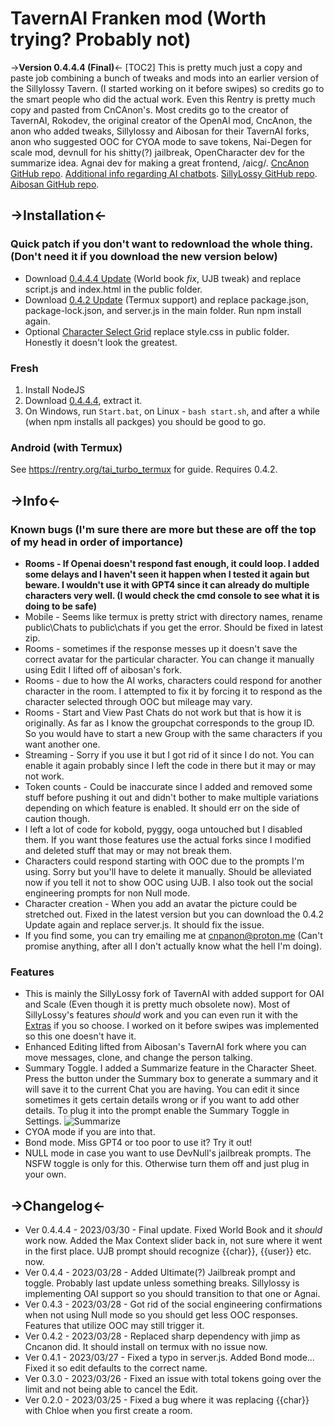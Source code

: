 # TavernAI Franken mod (Worth trying? Probably not)
->**Version 0.4.4.4 (Final)**<-
[TOC2]
This is pretty much just a copy and paste job combining a bunch of tweaks and mods into an earlier version of the Sillylossy Tavern. (I started working on it before swipes) so credits go to the smart people who did the actual work. Even this Rentry is pretty much copy and pasted from CnCAnon's.
Most credits go to the creator of TavernAI, Rokodev, the original creator of the OpenAI mod, CncAnon, the anon who added tweaks, Sillylossy and Aibosan for their TavernAI forks, anon who suggested OOC for CYOA mode to save tokens, Nai-Degen for scale mod, devnull for his shitty(?) jailbreak, OpenCharacter dev for the summarize idea. Agnai dev for making a great frontend, /aicg/.
[CncAnon GitHub repo](https://github.com/CncAnon1/TavernAITurbo). [Additional info regarding AI chatbots](https://rentry.org/spoonfeed). [SillyLossy GitHub repo](https://github.com/SillyLossy/TavernAI). [Aibosan GitHub repo](https://github.com/aibosan/TavernAI). 

## ->Installation<-

### Quick patch if you don't want to redownload the whole thing. (Don't need it if you download the new version below)
- Download [0.4.4.4 Update](https://files.catbox.moe/9t8wdv.7z) (World book *fix*, UJB tweak) and replace script.js and index.html in the public folder.
- Download [0.4.2 Update](https://files.catbox.moe/4g8r1x.zip) (Termux support) and replace package.json, package-lock.json, and server.js in the main folder. Run npm install again.
- Optional [Character Select Grid](https://files.catbox.moe/5dwj6k.zip) replace style.css in public folder. Honestly it doesn't look the greatest.

### Fresh
1) Install NodeJS
2) Download [0.4.4.4](https://files.catbox.moe/4pqqlj.zip), extract it. 
3) On Windows, run `Start.bat`, on Linux - `bash start.sh`, and after a while (when npm installs all packges) you should be good to go.

### Android (with Termux)
See https://rentry.org/tai_turbo_termux for guide. Requires 0.4.2.

## ->Info<-

### Known bugs (I'm sure there are more but these are off the top of my head in order of importance)
- **Rooms - If Openai doesn't respond fast enough, it could loop. I added some delays and I haven't seen it happen when I tested it again but beware. I wouldn't use it with GPT4 since it can already do multiple characters very well. (I would check the cmd console to see what it is doing to be safe)**
- Mobile - Seems like termux is pretty strict with directory names, rename public\Chats to public\chats if you get the error. Should be fixed in latest zip.
- Rooms - sometimes if the response messes up it doesn't save the correct avatar for the particular character. You can change it manually using Edit I lifted off of aibosan's fork.
- Rooms - due to how the AI works, characters could respond for another character in the room. I attempted to fix it by forcing it to respond as the character selected through OOC but mileage may vary.
- Rooms - Start and View Past Chats do not work but that is how it is originally. As far as I know the groupchat corresponds to the group ID. So you would have to start a new Group with the same characters if you want another one.
- Streaming - Sorry if you use it but I got rid of it since I do not. You can enable it again probably since I left the code in there but it may or may not work.
- Token counts - Could be inaccurate since I added and removed some stuff before pushing it out and didn't bother to make multiple variations depending on which feature is enabled. It should err on the side of caution though.
- I left a lot of code for kobold, pyggy, ooga untouched but I disabled them. If you want those features use the actual forks since I modified and deleted stuff that may or may not break them.
- Characters could respond starting with OOC due to the prompts I'm using. Sorry but you'll have to delete it manually. Should be alleviated now if you tell it not to show OOC using UJB. I also took out the social engineering prompts for non Null mode. 
- Character creation - When you add an avatar the picture could be stretched out. Fixed in the latest version but you can download the 0.4.2 Update again and replace server.js. It should fix the issue. 
- If you find some, you can try emailing me at cnpanon@proton.me (Can't promise anything, after all I don't actually know what the hell I'm doing).

### Features
- This is mainly the SillyLossy fork of TavernAI with added support for OAI and Scale (Even though it is pretty much obsolete now). Most of SillyLossy's features *should* work and you can even run it with the [Extras](https://github.com/SillyLossy/TavernAI-extras) if you so choose. I worked on it before swipes was implemented so this one doesn't have it.
- Enhanced Editing lifted from Aibosan's TavernAI fork where you can move messages, clone, and change the person talking.
- Summary Toggle. I added a Summarize feature in the Character Sheet. Press the button under the Summary box to generate a summary and it will save it to the current Chat you are having. You can edit it since sometimes it gets certain details wrong or if you want to add other details. To plug it into the prompt enable the Summary Toggle in Settings.
![Summarize](https://i.imgur.com/InjWKC0.png)
- CYOA mode if you are into that.
- Bond mode. Miss GPT4 or too poor to use it? Try it out!
- NULL mode in case you want to use DevNull's jailbreak prompts. The NSFW toggle is only for this. Otherwise turn them off and just plug in your own.

## ->Changelog<-
- Ver 0.4.4.4 - 2023/03/30 - Final update. Fixed World Book and it *should* work now. Added the Max Context slider back in, not sure where it went in the first place. UJB prompt should recognize {{char}}, {{user}} etc. now.
- Ver 0.4.4 - 2023/03/28 - Added Ultimate(?) Jailbreak prompt and toggle. Probably last update unless something breaks. Sillylossy is implementing OAI support so you should transition to that one or Agnai.
- Ver 0.4.3 - 2023/03/28 - Got rid of the social engineering confirmations when not using Null mode so you should get less OOC responses. Features that utilize OOC may still trigger it.
- Ver 0.4.2 - 2023/03/28 - Replaced sharp dependency with jimp as Cncanon did. It should install on termux with no issue now.
- Ver 0.4.1 - 2023/03/27 - Fixed a typo in server.js. Added Bond mode... Fixed it so edit defaults to the correct name.
- Ver 0.3.0 - 2023/03/26 - Fixed an issue with total tokens going over the limit and not being able to cancel the Edit.
- Ver 0.2.0 - 2023/03/25 - Fixed a bug where it was replacing {{char}} with Chloe when you first create a room.
